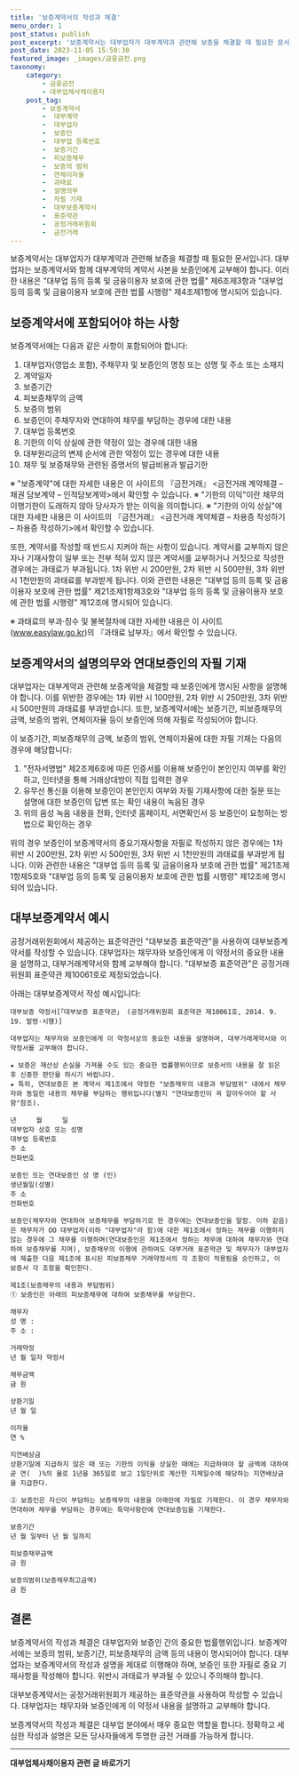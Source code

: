 ```yaml
---
title: '보증계약서의 작성과 체결'
menu_order: 1
post_status: publish
post_excerpt: '보증계약서는 대부업자가 대부계약과 관련해 보증을 체결할 때 필요한 문서입니다. 대부업자는 보증계약서와 함께 대부계약의 계약서 사본을 보증인에게 교부해야 합니다. 이러한 내용은  대부업 등의 등록 및 금융이용자 보호에 관한 법률  제6조제3항과  대부업 등의 등록 및 금융이용자 보호에 관한 법률 시행령  제4조제1항에 명시되어 있습니다.'
post_date: 2023-11-05 15:50:30
featured_image: _images/금융금전.png
taxonomy:
    category:
        - 금융금전
        - 대부업체사채이용자
    post_tag:
        - 보증계약서
        -  대부계약
        -  대부업자
        -  보증인
        -  대부업 등록번호
        -  보증기간
        -  피보증채무
        -  보증의 범위
        -  연체이자율
        -  과태료
        -  설명의무
        -  자필 기재
        -  대부보증계약서
        -  표준약관
        -  공정거래위원회
        -  금전거래
---
```



보증계약서는 대부업자가 대부계약과 관련해 보증을 체결할 때 필요한 문서입니다. 대부업자는 보증계약서와 함께 대부계약의 계약서 사본을 보증인에게 교부해야 합니다. 이러한 내용은 "대부업 등의 등록 및 금융이용자 보호에 관한 법률" 제6조제3항과 "대부업 등의 등록 및 금융이용자 보호에 관한 법률 시행령" 제4조제1항에 명시되어 있습니다.

## 보증계약서에 포함되어야 하는 사항

보증계약서에는 다음과 같은 사항이 포함되어야 합니다:

1. 대부업자(영업소 포함), 주채무자 및 보증인의 명칭 또는 성명 및 주소 또는 소재지
2. 계약일자
3. 보증기간
4. 피보증채무의 금액
5. 보증의 범위
6. 보증인이 주채무자와 연대하여 채무를 부담하는 경우에 대한 내용
7. 대부업 등록번호
8. 기한의 이익 상실에 관한 약정이 있는 경우에 대한 내용
9. 대부원리금의 변제 순서에 관한 약정이 있는 경우에 대한 내용
10. 채무 및 보증채무와 관련된 증명서의 발급비용과 발급기한

※ "보증계약"에 대한 자세한 내용은 이 사이트의 『금전거래』 <금전거래 계약체결 – 채권 담보계약 – 인적담보계약>에서 확인할 수 있습니다.
※ "기한의 이익"이란 채무의 이행기한이 도래하지 않아 당사자가 받는 이익을 의미합니다.
※ "기한의 이익 상실"에 대한 자세한 내용은 이 사이트의 『금전거래』 <금전거래 계약체결 – 차용증 작성하기 – 차용증 작성하기>에서 확인할 수 있습니다.

또한, 계약서를 작성할 때 반드시 지켜야 하는 사항이 있습니다. 계약서를 교부하지 않은 자나 기재사항이 일부 또는 전부 적혀 있지 않은 계약서를 교부하거나 거짓으로 작성한 경우에는 과태료가 부과됩니다. 1차 위반 시 200만원, 2차 위반 시 500만원, 3차 위반 시 1천만원의 과태료를 부과받게 됩니다. 이와 관련한 내용은 "대부업 등의 등록 및 금융이용자 보호에 관한 법률" 제21조제1항제3호와 "대부업 등의 등록 및 금융이용자 보호에 관한 법률 시행령" 제12조에 명시되어 있습니다.

※ 과태료의 부과·징수 및 불복절차에 대한 자세한 내용은 이 사이트(www.easylaw.go.kr)의 『과태료 납부자』에서 확인할 수 있습니다.

## 보증계약서의 설명의무와 연대보증인의 자필 기재

대부업자는 대부계약과 관련해 보증계약을 체결할 때 보증인에게 명시된 사항을 설명해야 합니다. 이를 위반한 경우에는 1차 위반 시 100만원, 2차 위반 시 250만원, 3차 위반 시 500만원의 과태료를 부과받습니다. 또한, 보증계약서에는 보증기간, 피보증채무의 금액, 보증의 범위, 연체이자율 등이 보증인에 의해 자필로 작성되어야 합니다.

이 보증기간, 피보증채무의 금액, 보증의 범위, 연체이자율에 대한 자필 기재는 다음의 경우에 해당합니다:

1. "전자서명법" 제2조제6호에 따른 인증서를 이용해 보증인이 본인인지 여부를 확인하고, 인터넷을 통해 거래상대방이 직접 입력한 경우
2. 유무선 통신을 이용해 보증인이 본인인지 여부와 자필 기재사항에 대한 질문 또는 설명에 대한 보증인의 답변 또는 확인 내용이 녹음된 경우
3. 위의 음성 녹음 내용을 전화, 인터넷 홈페이지, 서면확인서 등 보증인이 요청하는 방법으로 확인하는 경우

위의 경우 보증인이 보증계약서의 중요기재사항을 자필로 작성하지 않은 경우에는 1차 위반 시 200만원, 2차 위반 시 500만원, 3차 위반 시 1천만원의 과태료를 부과받게 됩니다. 이와 관련한 내용은 "대부업 등의 등록 및 금융이용자 보호에 관한 법률" 제21조제1항제5호와 "대부업 등의 등록 및 금융이용자 보호에 관한 법률 시행령" 제12조에 명시되어 있습니다.

## 대부보증계약서 예시

공정거래위원회에서 제공하는 표준약관인 "대부보증 표준약관"을 사용하여 대부보증계약서를 작성할 수 있습니다. 대부업자는 채무자와 보증인에게 이 약정서의 중요한 내용을 설명하고, 대부거래계약서와 함께 교부해야 합니다. "대부보증 표준약관"은 공정거래위원회 표준약관 제10061호로 제정되었습니다.

아래는 대부보증계약서 작성 예시입니다:

```
대부보증 약정서[「대부보증 표준약관」 (공정거래위원회 표준약관 제10061호, 2014. 9. 19. 발령·시행)]

대부업자는 채무자와 보증인에게 이 약정서상의 중요한 내용을 설명하며, 대부거래계약서와 이 약정서를 교부해야 합니다.

★ 보증은 재산상 손실을 가져올 수도 있는 중요한 법률행위이므로 보증서의 내용을 잘 읽은 후 신중한 판단을 하시기 바랍니다.
★ 특히, 연대보증은 본 계약서 제1조에서 약정한 "보증채무의 내용과 부담범위" 내에서 채무자와 동일한 내용의 채무를 부담하는 행위입니다(별지 "연대보증인이 꼭 알아두어야 할 사항"참조).

년     월     일
대부업자 상호 또는 성명
대부업 등록번호
주 소
전화번호

보증인 또는 연대보증인 성 명 (인)
생년월일(성별)
주 소
전화번호

보증인(채무자와 연대하여 보증채무를 부담하기로 한 경우에는 연대보증인을 말함. 이하 같음)은 채무자가 OO 대부업자(이하 "대부업자"라 함)에 대한 제1조에서 정하는 채무를 이행하지 않는 경우에 그 채무를 이행하며(연대보증인은 제1조에서 정하는 채무에 대하여 채무자와 연대하여 보증채무를 지며), 보증채무의 이행에 관하여도 대부거래 표준약관 및 채무자가 대부업자에 제출한 다음 제1조에 표시된 피보증채무 거래약정서의 각 조항이 적용됨을 승인하고, 이 보증서 각 조항을 확인한다.

제1조(보증채무의 내용과 부담범위)
① 보증인은 아래의 피보증채무에 대하여 보증채무를 부담한다.

채무자
성 명 :
주 소 :

거래약정 
년 월 일자 약정서

채무금액
금 원

상환기일
년 월 일 

이자율
연 %

지연배상금
상환기일에 지급하지 않은 때 또는 기한의 이익을 상실한 때에는 지급하여야 할 금액에 대하여 곧 연(  )%의 율로 1년을 365일로 보고 1일단위로 계산한 지체일수에 해당하는 지연배상금을 지급한다.

② 보증인은 자신이 부담하는 보증채무의 내용을 아래란에 자필로 기재한다. 이 경우 채무자와 연대하여 채무를 부담하는 경우에는 특약사항란에 연대보증임을 기재한다.

보증기간
년 월 일부터 년 월 일까지

피보증채무금액
금 원

보증의범위(보증채무최고금액)
금 원

```

## 결론

보증계약서의 작성과 체결은 대부업자와 보증인 간의 중요한 법률행위입니다. 보증계약서에는 보증의 범위, 보증기간, 피보증채무의 금액 등의 내용이 명시되어야 합니다. 대부업자는 보증계약서의 작성과 설명을 제대로 이행해야 하며, 보증인 또한 자필로 중요 기재사항을 작성해야 합니다. 위반시 과태료가 부과될 수 있으니 주의해야 합니다.

대부보증계약서는 공정거래위원회가 제공하는 표준약관을 사용하여 작성할 수 있습니다. 대부업자는 채무자와 보증인에게 이 약정서 내용을 설명하고 교부해야 합니다.

보증계약서의 작성과 체결은 대부업 분야에서 매우 중요한 역할을 합니다. 정확하고 세심한 작성과 설명은 모든 당사자들에게 투명한 금전 거래를 가능하게 합니다.


<!-- wp:separator -->
<hr class="wp-block-separator has-alpha-channel-opacity"/>
<!-- /wp:separator -->

<!-- wp:group {"backgroundColor":"base","layout":{"type":"constrained"}} -->
<div class="wp-block-group has-base-background-color has-background"><!-- wp:paragraph {"align":"center","fontSize":"medium"} -->
<p class="has-text-align-center has-large-font-size"><strong>대부업체사채이용자 관련 글 바로가기</strong></p>
<!-- /wp:paragraph -->


<!-- wp:latest-posts
{"categories":[{"id":13558,"count":19,"description":"","link":"https://uknowlaw.com/category/%eb%8c%80%eb%b6%80%ec%97%85%ec%b2%b4%ec%82%ac%ec%b1%84%ec%9d%b4%ec%9a%a9%ec%9e%90/","name":"대부업체사채이용자","slug":"대부업체사채이용자","taxonomy":"category","parent":0,"meta":[],"_links":{"self":[{"href":"https://uknowlaw.com/wp-json/wp/v2/categories/13558"}],"collection":[{"href":"https://uknowlaw.com/wp-json/wp/v2/categories"}],"about":[{"href":"https://uknowlaw.com/wp-json/wp/v2/taxonomies/category"}],"wp:post_type":[{"href":"https://uknowlaw.com/wp-json/wp/v2/posts?categories=13558"}],"curies":[{"name":"wp","href":"https://api.w.org/{rel}","templated":true}]}}],"postsToShow":100,"excerptLength":28,"postLayout":"grid","columns":2,"featuredImageAlign":"left","featuredImageSizeSlug":"large","fontSize":"small"} /--></div>
<!-- /wp:group -->